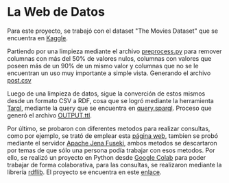 # La Web de Datos

Para este proyecto, se trabajó con el dataset "The Movies Dataset" que se encuentra en [Kaggle](https://www.kaggle.com/datasets/rounakbanik/the-movies-dataset?resource=download&select=movies_metadata.csv).

Partiendo por una limpieza mediante el archivo [preprocess.py](https://github.com/jingluoz/La-Web-de-Datos/blob/main/preprocess.py) para remover columnas con más del 50% de valores nulos, columnas con valores que poseen más de un 90% de un mismo valor y columnas que no se le encuentran un uso muy importante a simple vista. Generando el archivo [post.csv](https://github.com/jingluoz/La-Web-de-Datos/blob/main/post.csv)

Luego de una limpieza de datos, sigue la converción de estos mismos desde un formato CSV a RDF, cosa que se logró mediante la herramienta [Tarql](https://tarql.github.io), mediante la query que se encuentra en [query.sparql](https://github.com/jingluoz/La-Web-de-Datos/blob/main/query.sparql). Proceso que generó el archivo [OUTPUT.ttl](https://github.com/jingluoz/La-Web-de-Datos/blob/main/OUTPUT.ttl).

Por último, se probaron con diferentes metodos para realizar consultas, como por ejemplo, se trató de emplear esta [página web](cc7220.dcc.uchile.cl:8900/sparql), tambien se probó mediante el servidor [Apache Jena Fuseki](https://jena.apache.org/documentation/fuseki2/), ambos metodos se descartaron por temas de que sólo una persona podía trabajar con esos metodos. Por ello, se realizó un proyecto en Python desde [Google Colab](https://colab.research.google.com) para poder trabajar de forma colaborativa, para las consultas, se realizaron mediante la librería [rdflib](https://rdflib.readthedocs.io/en/stable/). El proyecto se encuentra en este [enlace](https://colab.research.google.com/drive/1eLW4YQkXDFFzX6WoO1F-52_yfsKjShHR?usp=sharing).
